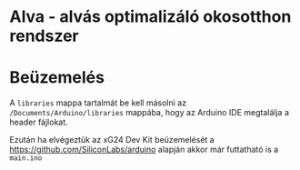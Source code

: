 # Alva - alvás optimalizáló okosotthon rendszer

# Beüzemelés

A `libraries` mappa tartalmát be kell másolni az `/Documents/Arduino/libraries` mappába, hogy az Arduino IDE megtalálja a header fájlokat.

Ezután ha elvégeztük az xG24 Dev Kit beüzemelését a https://github.com/SiliconLabs/arduino alapján akkor már futtatható is a `main.ino`
